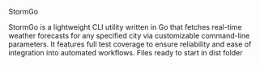 StormGo

StormGo is a lightweight CLI utility written in Go that fetches real-time weather forecasts for any specified city via customizable command-line parameters. It features full test coverage to ensure reliability and ease of integration into automated workflows.
Files ready to start in dist folder
